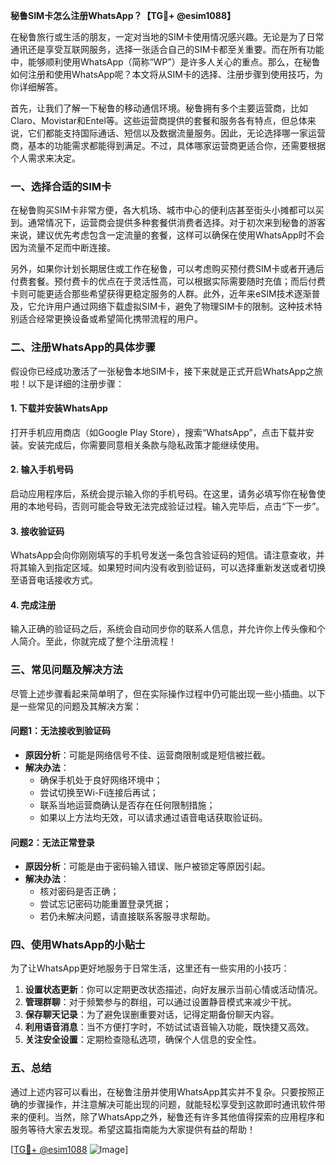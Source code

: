 **秘鲁SIM卡怎么注册WhatsApp？【TG💪+ @esim1088】**

在秘鲁旅行或生活的朋友，一定对当地的SIM卡使用情况感兴趣。无论是为了日常通讯还是享受互联网服务，选择一张适合自己的SIM卡都至关重要。而在所有功能中，能够顺利使用WhatsApp（简称“WP”）是许多人关心的重点。那么，在秘鲁如何注册和使用WhatsApp呢？本文将从SIM卡的选择、注册步骤到使用技巧，为你详细解答。

首先，让我们了解一下秘鲁的移动通信环境。秘鲁拥有多个主要运营商，比如Claro、Movistar和Entel等。这些运营商提供的套餐和服务各有特点，但总体来说，它们都能支持国际通话、短信以及数据流量服务。因此，无论选择哪一家运营商，基本的功能需求都能得到满足。不过，具体哪家运营商更适合你，还需要根据个人需求来决定。

### **一、选择合适的SIM卡**

在秘鲁购买SIM卡非常方便，各大机场、城市中心的便利店甚至街头小摊都可以买到。通常情况下，运营商会提供多种套餐供消费者选择。对于初次来到秘鲁的游客来说，建议优先考虑包含一定流量的套餐，这样可以确保在使用WhatsApp时不会因为流量不足而中断连接。

另外，如果你计划长期居住或工作在秘鲁，可以考虑购买预付费SIM卡或者开通后付费套餐。预付费卡的优点在于灵活性高，可以根据实际需要随时充值；而后付费卡则可能更适合那些希望获得更稳定服务的人群。此外，近年来eSIM技术逐渐普及，它允许用户通过网络下载虚拟SIM卡，避免了物理SIM卡的限制。这种技术特别适合经常更换设备或希望简化携带流程的用户。

### **二、注册WhatsApp的具体步骤**

假设你已经成功激活了一张秘鲁本地SIM卡，接下来就是正式开启WhatsApp之旅啦！以下是详细的注册步骤：

#### **1. 下载并安装WhatsApp**
打开手机应用商店（如Google Play Store），搜索“WhatsApp”，点击下载并安装。安装完成后，你需要同意相关条款与隐私政策才能继续使用。

#### **2. 输入手机号码**
启动应用程序后，系统会提示输入你的手机号码。在这里，请务必填写你在秘鲁使用的本地号码，否则可能会导致无法完成验证过程。输入完毕后，点击“下一步”。

#### **3. 接收验证码**
WhatsApp会向你刚刚填写的手机号发送一条包含验证码的短信。请注意查收，并将其输入到指定区域。如果短时间内没有收到验证码，可以选择重新发送或者切换至语音电话接收方式。

#### **4. 完成注册**
输入正确的验证码之后，系统会自动同步你的联系人信息，并允许你上传头像和个人简介。至此，你就完成了整个注册流程！

### **三、常见问题及解决方法**

尽管上述步骤看起来简单明了，但在实际操作过程中仍可能出现一些小插曲。以下是一些常见的问题及其解决方案：

#### **问题1：无法接收到验证码**
- **原因分析**：可能是网络信号不佳、运营商限制或是短信被拦截。
- **解决办法**：
  - 确保手机处于良好网络环境中；
  - 尝试切换至Wi-Fi连接后再试；
  - 联系当地运营商确认是否存在任何限制措施；
  - 如果以上方法均无效，可以请求通过语音电话获取验证码。

#### **问题2：无法正常登录**
- **原因分析**：可能是由于密码输入错误、账户被锁定等原因引起。
- **解决办法**：
  - 核对密码是否正确；
  - 尝试忘记密码功能重置登录凭据；
  - 若仍未解决问题，请直接联系客服寻求帮助。

### **四、使用WhatsApp的小贴士**

为了让WhatsApp更好地服务于日常生活，这里还有一些实用的小技巧：

1. **设置状态更新**：你可以定期更改状态描述，向好友展示当前心情或活动情况。
2. **管理群聊**：对于频繁参与的群组，可以通过设置静音模式来减少干扰。
3. **保存聊天记录**：为了避免误删重要对话，记得定期备份聊天内容。
4. **利用语音消息**：当不方便打字时，不妨试试语音输入功能，既快捷又高效。
5. **关注安全设置**：定期检查隐私选项，确保个人信息的安全性。

### **五、总结**

通过上述内容可以看出，在秘鲁注册并使用WhatsApp其实并不复杂。只要按照正确的步骤操作，并注意解决可能出现的问题，就能轻松享受到这款即时通讯软件带来的便利。当然，除了WhatsApp之外，秘鲁还有许多其他值得探索的应用程序和服务等待大家去发现。希望这篇指南能为大家提供有益的帮助！

[[TG💪+ @esim1088](https://t.me/s/esim1088) ![Image](https://i.postimg.cc/4NQfJmqS/Snipaste-2025-05-13-00-14-12.png)]